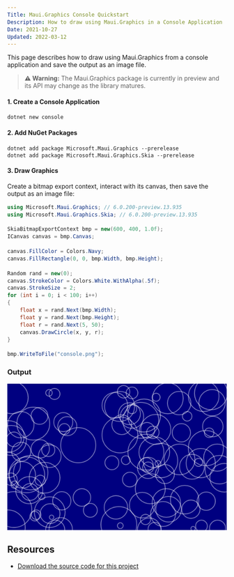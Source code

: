 ```yaml
---
Title: Maui.Graphics Console Quickstart
Description: How to draw using Maui.Graphics in a Console Application
Date: 2021-10-27
Updated: 2022-03-12
---
```


This page describes how to draw using Maui.Graphics from a console application and save the output as an image file.

> **⚠️ Warning:** The Maui.Graphics package is currently in preview and its API may change as the library matures.

#### 1. Create a Console Application

```
dotnet new console
```

#### 2. Add NuGet Packages

```
dotnet add package Microsoft.Maui.Graphics --prerelease
dotnet add package Microsoft.Maui.Graphics.Skia --prerelease
```

#### 3. Draw Graphics

Create a bitmap export context, interact with its canvas, then save the output as an image file:

```cs
using Microsoft.Maui.Graphics; // 6.0.200-preview.13.935
using Microsoft.Maui.Graphics.Skia; // 6.0.200-preview.13.935

SkiaBitmapExportContext bmp = new(600, 400, 1.0f);
ICanvas canvas = bmp.Canvas;

canvas.FillColor = Colors.Navy;
canvas.FillRectangle(0, 0, bmp.Width, bmp.Height);

Random rand = new(0);
canvas.StrokeColor = Colors.White.WithAlpha(.5f);
canvas.StrokeSize = 2;
for (int i = 0; i < 100; i++)
{
    float x = rand.Next(bmp.Width);
    float y = rand.Next(bmp.Height);
    float r = rand.Next(5, 50);
    canvas.DrawCircle(x, y, r);
}

bmp.WriteToFile("console.png");
```

### Output

<img src="console.png" class="border shadow mb-5">

## Resources

* [Download the source code for this project](https://github.com/swharden/Maui.Graphics/tree/main/projects)